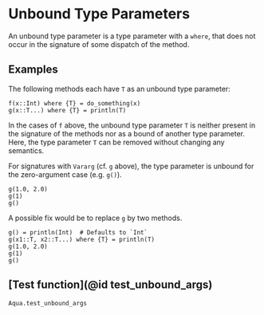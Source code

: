 # Unbound Type Parameters

An unbound type parameter is a type parameter with a `where`,
that does not occur in the signature of some dispatch of the method.

## Examples

The following methods each have `T` as an unbound type parameter:

```@repl
f(x::Int) where {T} = do_something(x)
g(x::T...) where {T} = println(T)
```

In the cases of `f` above, the unbound type parameter `T` is neither
present in the signature of the methods nor as a bound of another type parameter.
Here, the type parameter `T` can be removed without changing any semantics.

For signatures with `Vararg` (cf. `g` above), the type parameter is unbound for the 
zero-argument case (e.g. `g()`).

```@repl
g(1.0, 2.0)
g(1)
g()
```

A possible fix would be to replace `g` by two methods.

```@repl
g() = println(Int)  # Defaults to `Int`
g(x1::T, x2::T...) where {T} = println(T)
g(1.0, 2.0)
g(1)
g()
```

## [Test function](@id test_unbound_args)

```@docs
Aqua.test_unbound_args
```
